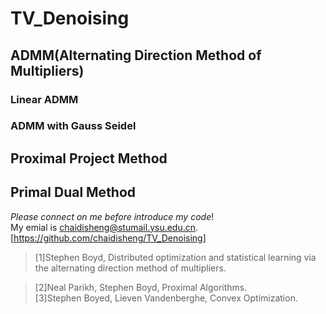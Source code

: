 # TV_Denoising
## ADMM(Alternating Direction Method of Multipliers)
### Linear ADMM
### ADMM with Gauss Seidel
## Proximal Project Method
## Primal Dual Method
  _Please connect on me before introduce my code_!  
  My emial is chaidisheng@stumail.ysu.edu.cn.   
  [https://github.com/chaidisheng/TV_Denoising]
  
>[1]Stephen Boyd, Distributed optimization and statistical learning via the alternating direction method of multipliers.

>[2]Neal Parikh, Stephen Boyd, Proximal Algorithms.  
>[3]Stephen Boyed, Lieven Vandenberghe, Convex Optimization.
